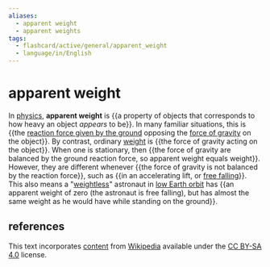 ```yaml
---
aliases:
  - apparent weight
  - apparent weights
tags:
  - flashcard/active/general/apparent_weight
  - language/in/English
---
```


# apparent weight

In [physics](physics.md), __apparent weight__ is {{a property of objects that corresponds to how heavy an object _appears_ to be}}. In many familiar situations, this is {{the [reaction force given by the ground](ground%20reaction%20force.md) opposing the [force of gravity](gravity.md) on the object}}. By contrast, ordinary [weight](weight.md) is {{the force of gravity acting on the object}}. When one is stationary, then {{the force of gravity are balanced by the ground reaction force, so apparent weight equals weight}}. However, they are different whenever {{the force of gravity is not balanced by the reaction force}}, such as {{in an accelerating lift, or [free falling](free%20fall.md)}}. This also means a "[weightless](weightlessness.md)" astronaut in [low Earth orbit](low%20Earth%20orbit.md) has {{an apparent weight of zero (the astronaut is free falling), but has almost the same weight as he would have while standing on the ground}}. <!--SR:!2024-09-07,40,290!2024-12-24,116,290!2024-09-29,57,310!2024-10-05,63,310!2024-09-19,49,310!2024-10-15,71,310!2024-09-16,43,290-->

## references

This text incorporates [content](https://en.wikipedia.org/wiki/apparent_weight) from [Wikipedia](Wikipedia.md) available under the [CC BY-SA 4.0](https://creativecommons.org/licenses/by-sa/4.0/) license.
